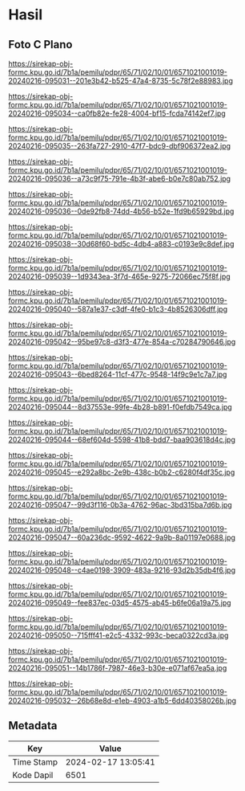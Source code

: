 # Hasil

## Foto C Plano

https://sirekap-obj-formc.kpu.go.id/7b1a/pemilu/pdpr/65/71/02/10/01/6571021001019-20240216-095031--201e3b42-b525-47a4-8735-5c78f2e88983.jpg

https://sirekap-obj-formc.kpu.go.id/7b1a/pemilu/pdpr/65/71/02/10/01/6571021001019-20240216-095034--ca0fb82e-fe28-4004-bf15-fcda74142ef7.jpg

https://sirekap-obj-formc.kpu.go.id/7b1a/pemilu/pdpr/65/71/02/10/01/6571021001019-20240216-095035--263fa727-2910-47f7-bdc9-dbf906372ea2.jpg

https://sirekap-obj-formc.kpu.go.id/7b1a/pemilu/pdpr/65/71/02/10/01/6571021001019-20240216-095036--a73c9f75-791e-4b3f-abe6-b0e7c80ab752.jpg

https://sirekap-obj-formc.kpu.go.id/7b1a/pemilu/pdpr/65/71/02/10/01/6571021001019-20240216-095036--0de92fb8-74dd-4b56-b52e-1fd9b65929bd.jpg

https://sirekap-obj-formc.kpu.go.id/7b1a/pemilu/pdpr/65/71/02/10/01/6571021001019-20240216-095038--30d68f60-bd5c-4db4-a883-c0193e9c8def.jpg

https://sirekap-obj-formc.kpu.go.id/7b1a/pemilu/pdpr/65/71/02/10/01/6571021001019-20240216-095039--1d9343ea-3f7d-465e-9275-72066ec75f8f.jpg

https://sirekap-obj-formc.kpu.go.id/7b1a/pemilu/pdpr/65/71/02/10/01/6571021001019-20240216-095040--587a1e37-c3df-4fe0-b1c3-4b8526306dff.jpg

https://sirekap-obj-formc.kpu.go.id/7b1a/pemilu/pdpr/65/71/02/10/01/6571021001019-20240216-095042--95be97c8-d3f3-477e-854a-c70284790646.jpg

https://sirekap-obj-formc.kpu.go.id/7b1a/pemilu/pdpr/65/71/02/10/01/6571021001019-20240216-095043--6bed8264-11cf-477c-9548-14f9c9e1c7a7.jpg

https://sirekap-obj-formc.kpu.go.id/7b1a/pemilu/pdpr/65/71/02/10/01/6571021001019-20240216-095044--8d37553e-99fe-4b28-b891-f0efdb7549ca.jpg

https://sirekap-obj-formc.kpu.go.id/7b1a/pemilu/pdpr/65/71/02/10/01/6571021001019-20240216-095044--68ef604d-5598-41b8-bdd7-baa903618d4c.jpg

https://sirekap-obj-formc.kpu.go.id/7b1a/pemilu/pdpr/65/71/02/10/01/6571021001019-20240216-095045--e292a8bc-2e9b-438c-b0b2-c6280f4df35c.jpg

https://sirekap-obj-formc.kpu.go.id/7b1a/pemilu/pdpr/65/71/02/10/01/6571021001019-20240216-095047--99d3f116-0b3a-4762-96ac-3bd315ba7d6b.jpg

https://sirekap-obj-formc.kpu.go.id/7b1a/pemilu/pdpr/65/71/02/10/01/6571021001019-20240216-095047--60a236dc-9592-4622-9a9b-8a01197e0688.jpg

https://sirekap-obj-formc.kpu.go.id/7b1a/pemilu/pdpr/65/71/02/10/01/6571021001019-20240216-095048--c4ae0198-3909-483a-9216-93d2b35db4f6.jpg

https://sirekap-obj-formc.kpu.go.id/7b1a/pemilu/pdpr/65/71/02/10/01/6571021001019-20240216-095049--fee837ec-03d5-4575-ab45-b6fe06a19a75.jpg

https://sirekap-obj-formc.kpu.go.id/7b1a/pemilu/pdpr/65/71/02/10/01/6571021001019-20240216-095050--715fff41-e2c5-4332-993c-beca0322cd3a.jpg

https://sirekap-obj-formc.kpu.go.id/7b1a/pemilu/pdpr/65/71/02/10/01/6571021001019-20240216-095051--14b1786f-7987-46e3-b30e-e071af67ea5a.jpg

https://sirekap-obj-formc.kpu.go.id/7b1a/pemilu/pdpr/65/71/02/10/01/6571021001019-20240216-095032--26b68e8d-e1eb-4903-a1b5-6dd40358026b.jpg


## Metadata

| Key        | Value               |
| ---------- | ------------------- |
| Time Stamp | 2024-02-17 13:05:41 |
| Kode Dapil | 6501                |




